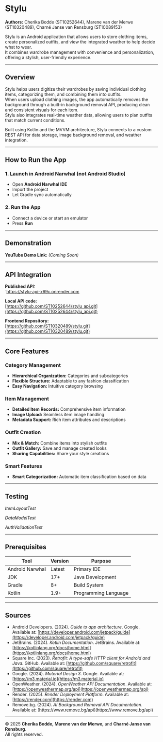 # Stylu

**Authors:** Cherika Bodde (ST10252644), Marene van der Merwe (ST10320489), Charné Janse van Rensburg (ST10089153)

Stylu is an Android application that allows users to store clothing items, create personalized outfits, and view the integrated weather to help decide what to wear.  
It combines wardrobe management with convenience and personalization, offering a stylish, user-friendly experience.

---

## Overview

Stylu helps users digitize their wardrobes by saving individual clothing items, categorizing them, and combining them into outfits.  
When users upload clothing images, the app automatically removes the background through a built-in background removal API, producing clean and consistent visuals for each item.  
Stylu also integrates real-time weather data, allowing users to plan outfits that match current conditions.

Built using Kotlin and the MVVM architecture, Stylu connects to a custom REST API for data storage, image background removal, and weather integration.

---

## How to Run the App

### 1. Launch in Android Narwhal (not Android Studio)
- Open **Android Narwhal IDE**
- Import the project
- Let Gradle sync automatically

### 2. Run the App
- Connect a device or start an emulator
- Press **Run**

---

##  Demonstration

**YouTube Demo Link:** *(Coming Soon)*

---

## API Integration

**Published API:**  
`https://stylu-api-x69c.onrender.com

**Local API code:**  
[https://github.com/ST10252644/stylu_api.git](https://github.com/ST10252644/stylu_api.git)

**Frontend Repository:**  
[https://github.com/ST10320489/stylu.git](https://github.com/ST10320489/stylu.git)

---

## Core Features

### Category Management
- **Hierarchical Organization:** Categories and subcategories  
- **Flexible Structure:** Adaptable to any fashion classification  
- **Easy Navigation:** Intuitive category browsing  

### Item Management
- **Detailed Item Records:** Comprehensive item information  
- **Image Upload:** Seamless item image handling  
- **Metadata Support:** Rich item attributes and descriptions  

### Outfit Creation
- **Mix & Match:** Combine items into stylish outfits  
- **Outfit Gallery:** Save and manage created looks  
- **Sharing Capabilities:** Share your style creations  

### Smart Features
- **Smart Categorization:** Automatic item classification based on data  

---

## Testing





 *ItemLayoutTest*



*DataModelTest*

  
*AuthValidationTest*  

---

## Prerequisites

| Tool | Version | Purpose |
|------|----------|----------|
| Android Narwhal | Latest | Primary IDE |
| JDK | 17+ | Java Development |
| Gradle | 8+ | Build System |
| Kotlin | 1.9+ | Programming Language |

---

## Sources 

- Android Developers. (2024). *Guide to app architecture*. Google. Available at: [https://developer.android.com/jetpack/guide](https://developer.android.com/jetpack/guide)  
- JetBrains. (2024). *Kotlin Documentation*. JetBrains. Available at: [https://kotlinlang.org/docs/home.html](https://kotlinlang.org/docs/home.html)  
- Square Inc. (2023). *Retrofit: A type-safe HTTP client for Android and Java*. GitHub. Available at: [https://github.com/square/retrofit](https://github.com/square/retrofit)  
- Google. (2024). *Material Design 3*. Google. Available at: [https://m3.material.io](https://m3.material.io)  
- OpenWeather. (2024). *OpenWeather API Documentation*. Available at: [https://openweathermap.org/api](https://openweathermap.org/api)  
- Render. (2025). *Render Deployment Platform*. Available at: [https://render.com](https://render.com)  
- Remove.bg. (2024). *AI Background Removal API Documentation*. Available at: [https://www.remove.bg/api](https://www.remove.bg/api)

---

© 2025 **Cherika Bodde**, **Marene van der Merwe**, and **Charné Janse van Rensburg**.  
All rights reserved.
